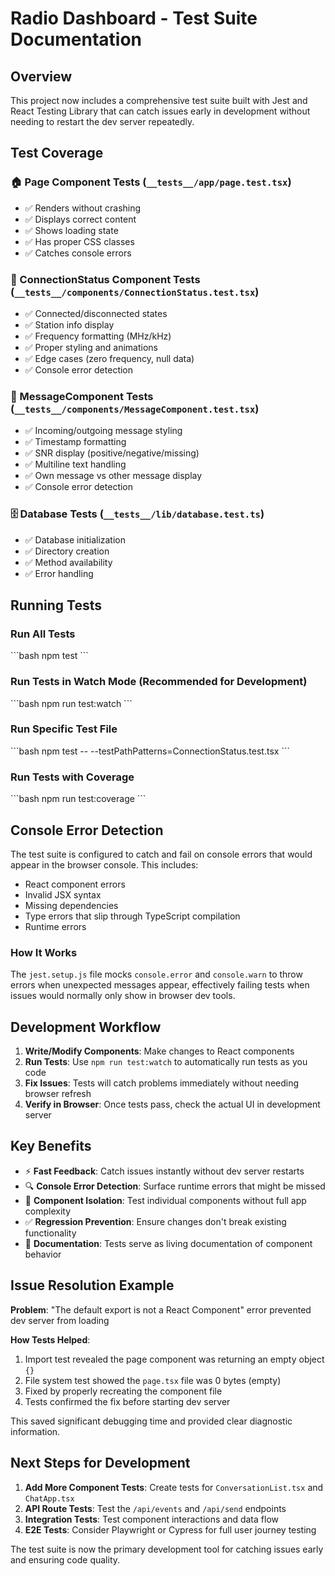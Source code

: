 # Radio Dashboard - Test Suite Documentation

## Overview
This project now includes a comprehensive test suite built with Jest and React Testing Library that can catch issues early in development without needing to restart the dev server repeatedly.

## Test Coverage

### 🏠 Page Component Tests (`__tests__/app/page.test.tsx`)
- ✅ Renders without crashing
- ✅ Displays correct content
- ✅ Shows loading state
- ✅ Has proper CSS classes
- ✅ Catches console errors

### 📡 ConnectionStatus Component Tests (`__tests__/components/ConnectionStatus.test.tsx`)
- ✅ Connected/disconnected states
- ✅ Station info display
- ✅ Frequency formatting (MHz/kHz)
- ✅ Proper styling and animations
- ✅ Edge cases (zero frequency, null data)
- ✅ Console error detection

### 💬 MessageComponent Tests (`__tests__/components/MessageComponent.test.tsx`)
- ✅ Incoming/outgoing message styling
- ✅ Timestamp formatting
- ✅ SNR display (positive/negative/missing)
- ✅ Multiline text handling
- ✅ Own message vs other message display
- ✅ Console error detection

### 🗄️ Database Tests (`__tests__/lib/database.test.ts`)
- ✅ Database initialization
- ✅ Directory creation
- ✅ Method availability
- ✅ Error handling

## Running Tests

### Run All Tests
\`\`\`bash
npm test
\`\`\`

### Run Tests in Watch Mode (Recommended for Development)
\`\`\`bash
npm run test:watch
\`\`\`

### Run Specific Test File
\`\`\`bash
npm test -- --testPathPatterns=ConnectionStatus.test.tsx
\`\`\`

### Run Tests with Coverage
\`\`\`bash
npm run test:coverage
\`\`\`

## Console Error Detection

The test suite is configured to catch and fail on console errors that would appear in the browser console. This includes:

- React component errors
- Invalid JSX syntax
- Missing dependencies
- Type errors that slip through TypeScript compilation
- Runtime errors

### How It Works
The `jest.setup.js` file mocks `console.error` and `console.warn` to throw errors when unexpected messages appear, effectively failing tests when issues would normally only show in browser dev tools.

## Development Workflow

1. **Write/Modify Components**: Make changes to React components
2. **Run Tests**: Use `npm run test:watch` to automatically run tests as you code
3. **Fix Issues**: Tests will catch problems immediately without needing browser refresh
4. **Verify in Browser**: Once tests pass, check the actual UI in development server

## Key Benefits

- ⚡ **Fast Feedback**: Catch issues instantly without dev server restarts
- 🔍 **Console Error Detection**: Surface runtime errors that might be missed
- 🧪 **Component Isolation**: Test individual components without full app complexity
- ✅ **Regression Prevention**: Ensure changes don't break existing functionality
- 📝 **Documentation**: Tests serve as living documentation of component behavior

## Issue Resolution Example

**Problem**: "The default export is not a React Component" error prevented dev server from loading

**How Tests Helped**:
1. Import test revealed the page component was returning an empty object `{}`
2. File system test showed the `page.tsx` file was 0 bytes (empty)
3. Fixed by properly recreating the component file
4. Tests confirmed the fix before starting dev server

This saved significant debugging time and provided clear diagnostic information.

## Next Steps for Development

1. **Add More Component Tests**: Create tests for `ConversationList.tsx` and `ChatApp.tsx`
2. **API Route Tests**: Test the `/api/events` and `/api/send` endpoints
3. **Integration Tests**: Test component interactions and data flow
4. **E2E Tests**: Consider Playwright or Cypress for full user journey testing

The test suite is now the primary development tool for catching issues early and ensuring code quality.
